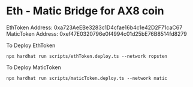 # Eth - Matic Bridge for AX8 coin

EthToken Address: 0xa723AeEBe3283c1D4cfae16b4c1e42D2F71caC67
MaticToken Address: 0xef47E0320796e0f4994c01d25bE76B8514fd8279

To Deploy EthToken
```
npx hardhat run scripts/ethToken.deploy.ts --network ropsten
```

To Deploy MaticToken
```
npx hardhat run scripts/maticToken.deploy.ts --network matic
```